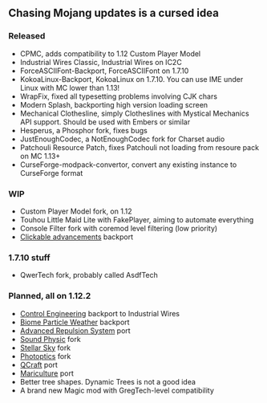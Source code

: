 ## Chasing Mojang updates is a cursed idea
### Released
 - CPMC, adds compatibility to 1.12 Custom Player Model
 - Industrial Wires Classic, Industrial Wires on IC2C
 - ForceASCIIFont-Backport, ForceASCIIFont on 1.7.10
 - KokoaLinux-Backport, KokoaLinux on 1.7.10. You can use IME under Linux with MC lower than 1.13!
 - WrapFix, fixed all typesetting problems involving CJK chars
 - Modern Splash, backporting high version loading screen
 - Mechanical Clothesline, simply Clotheslines with Mystical Mechanics API support. Should be used with Embers or similar
 - Hesperus, a Phosphor fork, fixes bugs
 - JustEnoughCodec, a NotEnoughCodec fork for Charset audio
 - Patchouli Resource Patch, fixes Patchouli not loading from resoure pack on MC 1.13+
 - CurseForge-modpack-convertor, convert any existing instance to CurseForge format
### WIP
 - Custom Player Model fork, on 1.12
 - Touhou Little Maid Lite with FakePlayer, aiming to automate everything
 - Console Filter fork with coremod level filtering (low priority)
 - [Clickable advancements](https://www.curseforge.com/minecraft/mc-mods/clickable-advancements) backport
### 1.7.10 stuff
 - QwerTech fork, probably called AsdfTech
### Planned, all on 1.12.2
 - [Control Engineering](https://www.curseforge.com/minecraft/mc-mods/control-engineering) backport to Industrial Wires
 - [Biome Particle Weather](https://www.curseforge.com/minecraft/mc-mods/biome-particle-weather) backport
 - [Advanced Repulsion System](https://forum.industrial-craft.net/thread/6874-ic2-exp-1-7-10-advanced-repulsion-systems/) port
 - [Sound Physic](https://github.com/djpadbit/Sound-Physics/) fork
 - [Stellar Sky](https://www.curseforge.com/minecraft/mc-mods/stellar-sky) fork
 - [Photoptics](https://www.curseforge.com/minecraft/mc-mods/photoptics) fork
 - [QCraft](https://github.com/TeacherGaming/qcraft-mod) port
 - [Mariculture](https://www.curseforge.com/minecraft/mc-mods/mariculture) port
 - Better tree shapes. Dynamic Trees is not a good idea
 - A brand new Magic mod with GregTech-level compatibility

<!--
**kappa-maintainer/kappa-maintainer** is a ✨ _special_ ✨ repository because its `README.md` (this file) appears on your GitHub profile.

Here are some ideas to get you started:

- 🔭 I’m currently working on ...
- 🌱 I’m currently learning ...
- 👯 I’m looking to collaborate on ...
- 🤔 I’m looking for help with ...
- 💬 Ask me about ...
- 📫 How to reach me: ...
- 😄 Pronouns: ...
- ⚡ Fun fact: ...
-->
